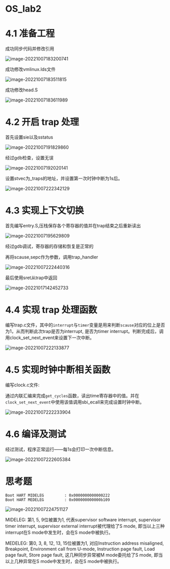 # OS_lab2

# 4.1 准备工程

成功同步代码并修改引用

![image-20221007183200741](https://br-1313886514.cos.ap-shanghai.myqcloud.com/20221007183207.png)

成功修改vmlinux.lds文件

![image-20221007183511815](https://br-1313886514.cos.ap-shanghai.myqcloud.com/20221007183511.png)

成功修改head.S

![image-20221007183611989](https://br-1313886514.cos.ap-shanghai.myqcloud.com/20221007183612.png)

# 4.2 开启 trap 处理

首先设置sie以及sstatus

![image-20221007191829860](https://br-1313886514.cos.ap-shanghai.myqcloud.com/20221007191829.png)

经过gdb检查，设置无误

![image-20221007192020141](https://br-1313886514.cos.ap-shanghai.myqcloud.com/20221007192020.png)

设置stvec为_traps的地址，并设置第一次时钟中断为1s后。

![image-20221007222342129](https://br-1313886514.cos.ap-shanghai.myqcloud.com/20221007222342.png)

# 4.3 实现上下文切换

首先编写entry.S,压栈保存各个寄存器的值并在trap结束之后重新读出

![image-20221007195629809](https://br-1313886514.cos.ap-shanghai.myqcloud.com/20221007195629.png)

经过gdb调试，寄存器的存储和恢复是正常的

再将scause,sepc作为参数，调用trap_handler

![image-20221007222440316](https://br-1313886514.cos.ap-shanghai.myqcloud.com/20221007222440.png)

最后使用sret从trap中返回

![image-20221017142452733](https://suonan-image.oss-cn-hangzhou.aliyuncs.com/img/image-20221017142452733.png)

# 4.4 实现 trap 处理函数

编写trap.c文件，其中的`interrupt`与`timer`变量是用来判断`scause`对应的位上是否为1，从而判断此次trap是否为interrupt, 是否为timer interrupt。判断完成后，调用clock_set_next_event来设置下一次中断。

![image-20221007222133877](https://br-1313886514.cos.ap-shanghai.myqcloud.com/20221007222133.png)

# 4.5 实现时钟中断相关函数

编写clock.c文件:

通过内联汇编来完成`get_cycles`函数，读出time寄存器中的值。并在`clock_set_next_event`中使用该值调用sbi_ecall来完成设置时钟中断。

![image-20221007222233904](https://br-1313886514.cos.ap-shanghai.myqcloud.com/20221007222233.png)

# 4.6 编译及测试

经过测试，程序正常运行——每1s会打印一次中断信息。

![image-20221007222605384](https://br-1313886514.cos.ap-shanghai.myqcloud.com/20221007222605.png)

# 思考题

```
Boot HART MIDELEG         : 0x0000000000000222
Boot HART MEDELEG         : 0x000000000000b109
```

![image-20221007224751127](https://suonan-image.oss-cn-hangzhou.aliyuncs.com/img/image-20221007224751127.png)

MIDELEG: 第1, 5, 9位被置为1, 代表supervisor software interrupt, supervisor timer interrupt, supervisor external interrupt被代理给了S mode, 即当以上三种interrupt在S mode中发生时，会在S  mode中被执行。

MEDELEG: 第0, 3, 8, 12, 13, 15位被置为1, 对应Instruction address misaligned, Breakpoint, Environment call from U-mode, Instruction page fault, Load page fault, Store page fault, 这几种同步异常被M mode委托给了S mode, 即当以上几种异常在S mode中发生时，会在S  mode中被执行。

